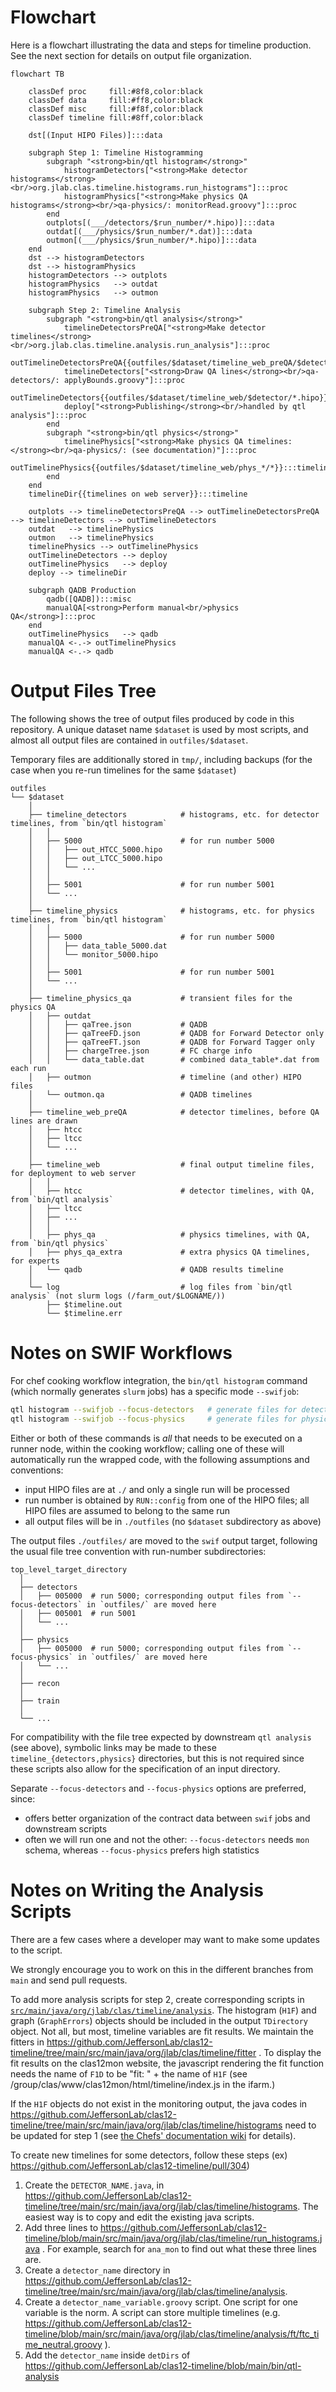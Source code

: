 # Flowchart
Here is a flowchart illustrating the data and steps for timeline production. See the next section for details on output file organization.

```mermaid
flowchart TB

    classDef proc     fill:#8f8,color:black
    classDef data     fill:#ff8,color:black
    classDef misc     fill:#f8f,color:black
    classDef timeline fill:#8ff,color:black

    dst[(Input HIPO Files)]:::data

    subgraph Step 1: Timeline Histogramming
        subgraph "<strong>bin/qtl histogram</strong>"
            histogramDetectors["<strong>Make detector histograms</strong><br/>org.jlab.clas.timeline.histograms.run_histograms"]:::proc
            histogramPhysics["<strong>Make physics QA histograms</strong><br/>qa-physics/: monitorRead.groovy"]:::proc
        end
        outplots[(___/detectors/$run_number/*.hipo)]:::data
        outdat[(___/physics/$run_number/*.dat)]:::data
        outmon[(___/physics/$run_number/*.hipo)]:::data
    end
    dst --> histogramDetectors
    dst --> histogramPhysics
    histogramDetectors --> outplots
    histogramPhysics   --> outdat
    histogramPhysics   --> outmon

    subgraph Step 2: Timeline Analysis
        subgraph "<strong>bin/qtl analysis</strong>"
            timelineDetectorsPreQA["<strong>Make detector timelines</strong><br/>org.jlab.clas.timeline.analysis.run_analysis"]:::proc
            outTimelineDetectorsPreQA{{outfiles/$dataset/timeline_web_preQA/$detector/*.hipo}}:::timeline
            timelineDetectors["<strong>Draw QA lines</strong><br/>qa-detectors/: applyBounds.groovy"]:::proc
            outTimelineDetectors{{outfiles/$dataset/timeline_web/$detector/*.hipo}}:::timeline
            deploy["<strong>Publishing</strong><br/>handled by qtl analysis"]:::proc
        end
        subgraph "<strong>bin/qtl physics</strong>"
            timelinePhysics["<strong>Make physics QA timelines:</strong><br/>qa-physics/: (see documentation)"]:::proc
            outTimelinePhysics{{outfiles/$dataset/timeline_web/phys_*/*}}:::timeline
        end
    end
    timelineDir{{timelines on web server}}:::timeline

    outplots --> timelineDetectorsPreQA --> outTimelineDetectorsPreQA --> timelineDetectors --> outTimelineDetectors
    outdat   --> timelinePhysics
    outmon   --> timelinePhysics
    timelinePhysics --> outTimelinePhysics
    outTimelineDetectors --> deploy
    outTimelinePhysics   --> deploy
    deploy --> timelineDir

    subgraph QADB Production
        qadb([QADB]):::misc
        manualQA[<strong>Perform manual<br/>physics QA</strong>]:::proc
    end
    outTimelinePhysics   --> qadb
    manualQA <-.-> outTimelinePhysics
    manualQA <-.-> qadb
```

# Output Files Tree

The following shows the tree of output files produced by code in this repository. A unique dataset name `$dataset` is used by most scripts, and almost all output files are contained in `outfiles/$dataset`.

Temporary files are additionally stored in `tmp/`, including backups (for the case when you re-run timelines for the same `$dataset`)

```
outfiles
└── $dataset
    │
    ├── timeline_detectors            # histograms, etc. for detector timelines, from `bin/qtl histogram`
    │   │
    │   ├── 5000                      # for run number 5000
    │   │   ├── out_HTCC_5000.hipo
    │   │   ├── out_LTCC_5000.hipo
    │   │   └── ...
    │   │
    │   ├── 5001                      # for run number 5001
    │   └── ...
    │
    ├── timeline_physics              # histograms, etc. for physics timelines, from `bin/qtl histogram`
    │   │
    │   ├── 5000                      # for run number 5000
    │   │   ├── data_table_5000.dat
    │   │   └── monitor_5000.hipo
    │   │
    │   ├── 5001                      # for run number 5001
    │   └── ...
    │
    ├── timeline_physics_qa           # transient files for the physics QA
    │   ├── outdat
    │   │   ├── qaTree.json           # QADB
    │   │   ├── qaTreeFD.json         # QADB for Forward Detector only
    │   │   ├── qaTreeFT.json         # QADB for Forward Tagger only
    │   │   ├── chargeTree.json       # FC charge info
    │   │   └── data_table.dat        # combined data_table*.dat from each run
    │   ├── outmon                    # timeline (and other) HIPO files
    │   └── outmon.qa                 # QADB timelines
    │
    ├── timeline_web_preQA            # detector timelines, before QA lines are drawn
    │   ├── htcc
    │   ├── ltcc
    │   └── ...
    │
    ├── timeline_web                  # final output timeline files, for deployment to web server
    │   │
    │   ├── htcc                      # detector timelines, with QA, from `bin/qtl analysis`
    │   ├── ltcc
    │   ├── ...
    │   │
    │   ├── phys_qa                   # physics timelines, with QA, from `bin/qtl physics`
    │   ├── phys_qa_extra             # extra physics QA timelines, for experts
    │   └── qadb                      # QADB results timeline
    │
    └── log                           # log files from `bin/qtl analysis` (not slurm logs (/farm_out/$LOGNAME/))
        ├── $timeline.out
        └── $timeline.err
```

# Notes on SWIF Workflows

For chef cooking workflow integration, the `bin/qtl histogram` command (which normally generates `slurm` jobs) has a specific mode `--swifjob`:
```bash
qtl histogram --swifjob --focus-detectors   # generate files for detector timelines
qtl histogram --swifjob --focus-physics     # generate files for physics QA timelines
```
Either or both of these commands is _all_ that needs to be executed on a runner node, within the cooking workflow; calling one of these will automatically run the wrapped code, with the following assumptions and conventions:
- input HIPO files are at `./` and only a single run will be processed
- run number is obtained by `RUN::config` from one of the HIPO files; all HIPO files are assumed to belong to the same run
- all output files will be in `./outfiles` (no `$dataset` subdirectory as above)

The output files `./outfiles/` are moved to the `swif` output target, following the usual file tree convention with run-number subdirectories:
```
top_level_target_directory
  │
  ├── detectors
  │   ├── 005000  # run 5000; corresponding output files from `--focus-detectors` in `outfiles/` are moved here
  │   ├── 005001  # run 5001
  │   └── ...
  │
  ├── physics
  │   ├── 005000  # run 5000; corresponding output files from `--focus-physics` in `outfiles/` are moved here
  │   └── ...
  │
  ├── recon
  │
  ├── train
  │
  └── ...
```
For compatibility with the file tree expected by downstream `qtl analysis` (see above), symbolic links may be made to these `timeline_{detectors,physics}` directories, but this is not required since these scripts also allow for the specification of an input directory.

Separate `--focus-detectors` and `--focus-physics` options are preferred, since:
- offers better organization of the contract data between `swif` jobs and downstream scripts
- often we will run one and not the other: `--focus-detectors` needs `mon` schema, whereas `--focus-physics` prefers high statistics


# Notes on Writing the Analysis Scripts

There are a few cases where a developer may want to make some updates to the script.

We strongly encourage you to work on this in the different branches from `main` and send pull requests.

To add more analysis scripts for step 2, create corresponding scripts in [`src/main/java/org/jlab/clas/timeline/analysis`](/src/main/java/org/jlab/clas/timeline/analysis).
The histogram (`H1F`) and graph (`GraphErrors`) objects should be included in the output `TDirectory` object. Not all, but most, timeline variables are fit results. We maintain the fitters in https://github.com/JeffersonLab/clas12-timeline/tree/main/src/main/java/org/jlab/clas/timeline/fitter .
To display the fit results on the clas12mon website, the javascript rendering the fit function needs the name of `F1D` to be "fit: " + the name of `H1F` (see /group/clas/www/clas12mon/html/timeline/index.js in the ifarm.)

If the `H1F` objects do not exist in the monitoring output, the java codes in https://github.com/JeffersonLab/clas12-timeline/tree/main/src/main/java/org/jlab/clas/timeline/histograms need to be updated for step 1 (see [the Chefs' documentation wiki](https://clasweb.jlab.org/wiki/index.php/CLAS12_Chef_Documentation) for details).


To create new timelines for some detectors, follow these steps (ex) https://github.com/JeffersonLab/clas12-timeline/pull/304)
1. Create the `DETECTOR_NAME.java`, in https://github.com/JeffersonLab/clas12-timeline/tree/main/src/main/java/org/jlab/clas/timeline/histograms. The easiest way is to copy and edit the existing java scripts.
2. Add three lines to https://github.com/JeffersonLab/clas12-timeline/blob/main/src/main/java/org/jlab/clas/timeline/run_histograms.java . For example, search for `ana_mon` to find out what these three lines are.
3. Create a `detector_name` directory in https://github.com/JeffersonLab/clas12-timeline/tree/main/src/main/java/org/jlab/clas/timeline/analysis.
4. Create a `detector_name_variable.groovy` script. One script for one variable is the norm. A script can store multiple timelines (e.g. https://github.com/JeffersonLab/clas12-timeline/blob/main/src/main/java/org/jlab/clas/timeline/analysis/ft/ftc_time_neutral.groovy ).
5. Add the `detector_name` inside `detDirs` of https://github.com/JeffersonLab/clas12-timeline/blob/main/bin/qtl-analysis